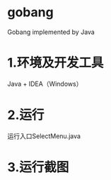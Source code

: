 # gobang
Gobang implemented by Java

# 1.环境及开发工具
Java + IDEA（Windows）

# 2.运行
运行入口SelectMenu.java

# 3.运行截图
